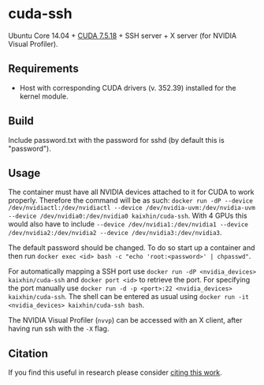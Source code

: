 cuda-ssh
========
Ubuntu Core 14.04 + [CUDA 7.5.18](http://www.nvidia.com/object/cuda_home_new.html) + SSH server + X server (for NVIDIA Visual Profiler).

Requirements
------------

- Host with corresponding CUDA drivers (v. 352.39) installed for the kernel module.

Build
-----
Include password.txt with the password for sshd (by default this is "password").

Usage
-----
The container must have all NVIDIA devices attached to it for CUDA to work properly.
Therefore the command will be as such: `docker run -dP --device /dev/nvidiactl:/dev/nvidiactl --device /dev/nvidia-uvm:/dev/nvidia-uvm --device /dev/nvidia0:/dev/nvidia0 kaixhin/cuda-ssh`.
With 4 GPUs this would also have to include `--device /dev/nvidia1:/dev/nvidia1 --device /dev/nvidia2:/dev/nvidia2 --device /dev/nvidia3:/dev/nvidia3`.

The default password should be changed. To do so start up a container and then run `docker exec <id> bash -c "echo 'root:<password>' | chpasswd"`.

For automatically mapping a SSH port use `docker run -dP <nvidia_devices> kaixhin/cuda-ssh` and `docker port <id>` to retrieve the port.
For specifying the port manually use `docker run -d -p <port>:22 <nvidia_devices> kaixhin/cuda-ssh`.
The shell can be entered as usual using `docker run -it <nvidia_devices> kaixhin/cuda-ssh bash`.

The NVIDIA Visual Profiler (`nvvp`) can be accessed with an X client, after having run ssh with the `-X` flag.

Citation
--------
If you find this useful in research please consider [citing this work](https://github.com/Kaixhin/dockerfiles/blob/master/CITATION.md).
